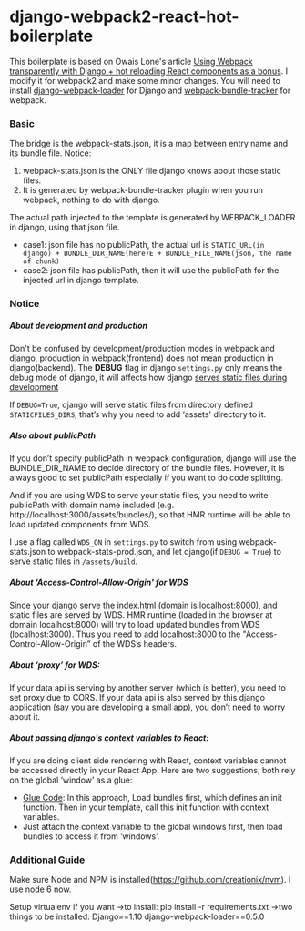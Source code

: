 # django-webpack2-react-hot-boilerplate
This boilerplate is based on Owais Lone's article [Using Webpack transparently with Django + hot reloading React components as a bonus](http://owaislone.org/blog/webpack-plus-reactjs-and-django/). I modify it for webpack2 and make some minor changes. You will need to install [django-webpack-loader](https://github.com/ezhome/django-webpack-loader) for Django  and [webpack-bundle-tracker](https://github.com/ezhome/webpack-bundle-tracker) for webpack.

### Basic
The bridge is the webpack-stats.json, it is a map between entry name and its bundle file.
Notice:
1. webpack-stats.json is the ONLY file django knows about those static files.
2. It is generated by webpack-bundle-tracker plugin when you run webpack, nothing to do with django.

The actual path injected to the template is generated by WEBPACK_LOADER in django, using that json file.
- case1: json file has no publicPath, the actual url is ```STATIC_URL(in django) + BUNDLE_DIR_NAME(here)E + BUNDLE_FILE_NAME(json, the name of chunk)```
- case2: json file has publicPath, then it will use the publicPath for the injected url in django template.

### Notice

##### About development and production
Don't be confused by development/production modes in webpack and django, production in webpack(frontend) does not mean production in django(backend). The __DEBUG__ flag in django ```settings.py``` only means the debug mode of django, it will affects how django [serves static files during development](
https://docs.djangoproject.com/en/1.10/howto/static-files/)

If ```DEBUG=True```, django will serve static files from directory defined ```STATICFILES_DIRS```, that’s why you need to add ‘assets' directory to it.

##### Also about publicPath
If you don’t specify publicPath in webpack configuration, django will use the BUNDLE_DIR_NAME to decide directory of the bundle files. However, it is always good to set publicPath especially if you want to do code splitting.
  
And if you are using WDS to serve your static files, you need to write publicPath with domain name included (e.g. http://localhost:3000/assets/bundles/), so that HMR runtime will be able to load updated components from WDS.

I use a flag called ```WDS_ON``` in ```settings.py``` to switch from using webpack-stats.json to webpack-stats-prod.json, and let django(if ```DEBUG = True```) to serve static files in ```/assets/build```.

##### About ‘Access-Control-Allow-Origin' for WDS
Since your django serve the index.html (domain is localhost:8000), and
static files are served by WDS. HMR runtime (loaded in the browser at domain localhost:8000) will try to load updated bundles from WDS (localhost:3000).
Thus you need to add localhost:8000 to the "Access-Control-Allow-Origin” of the WDS’s headers.

##### About ‘proxy’ for WDS:
If your data api is serving by another server (which is better), you need to set proxy due to CORS. If your data api is also served by this django application (say you are developing a small app), you don’t need to worry about it.

##### About passing django's context variables to React:
If you are doing client side rendering with React, context variables cannot be accessed directly in your React App. Here are two suggestions, both rely on the global ‘window’ as a glue:
 - [Glue Code](https://stackoverflow.com/questions/28610372/reactjs-with-django-real-usage): In this approach, Load bundles first, which defines an init function. Then in your template, call this init function with context variables.
 - Just attach the context variable to the global windows first, then load bundles to access it from ‘windows’.

### Additional Guide
Make sure Node and NPM is installed(https://github.com/creationix/nvm). I use node 6 now.

Setup virtualenv if you want
->to install: pip install -r requirements.txt
->two things to be installed:
Django==1.10
django-webpack-loader==0.5.0